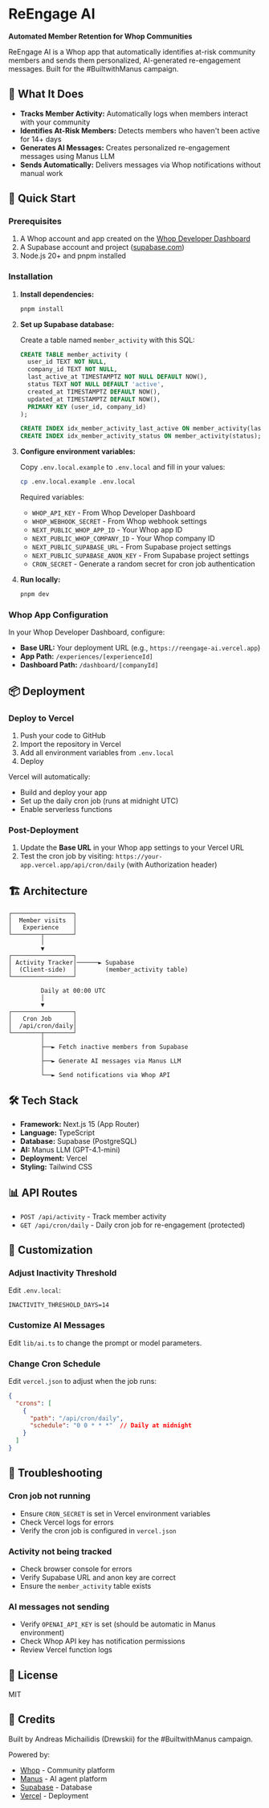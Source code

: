 # ReEngage AI

**Automated Member Retention for Whop Communities**

ReEngage AI is a Whop app that automatically identifies at-risk community members and sends them personalized, AI-generated re-engagement messages. Built for the #BuiltwithManus campaign.

## 🎯 What It Does

- **Tracks Member Activity:** Automatically logs when members interact with your community
- **Identifies At-Risk Members:** Detects members who haven't been active for 14+ days
- **Generates AI Messages:** Creates personalized re-engagement messages using Manus LLM
- **Sends Automatically:** Delivers messages via Whop notifications without manual work

## 🚀 Quick Start

### Prerequisites

1. A Whop account and app created on the [Whop Developer Dashboard](https://dev.whop.com/dashboard)
2. A Supabase account and project ([supabase.com](https://supabase.com))
3. Node.js 20+ and pnpm installed

### Installation

1. **Install dependencies:**
   ```bash
   pnpm install
   ```

2. **Set up Supabase database:**
   
   Create a table named `member_activity` with this SQL:
   
   ```sql
   CREATE TABLE member_activity (
     user_id TEXT NOT NULL,
     company_id TEXT NOT NULL,
     last_active_at TIMESTAMPTZ NOT NULL DEFAULT NOW(),
     status TEXT NOT NULL DEFAULT 'active',
     created_at TIMESTAMPTZ DEFAULT NOW(),
     updated_at TIMESTAMPTZ DEFAULT NOW(),
     PRIMARY KEY (user_id, company_id)
   );
   
   CREATE INDEX idx_member_activity_last_active ON member_activity(last_active_at);
   CREATE INDEX idx_member_activity_status ON member_activity(status);
   ```

3. **Configure environment variables:**
   
   Copy `.env.local.example` to `.env.local` and fill in your values:
   
   ```bash
   cp .env.local.example .env.local
   ```
   
   Required variables:
   - `WHOP_API_KEY` - From Whop Developer Dashboard
   - `WHOP_WEBHOOK_SECRET` - From Whop webhook settings
   - `NEXT_PUBLIC_WHOP_APP_ID` - Your Whop app ID
   - `NEXT_PUBLIC_WHOP_COMPANY_ID` - Your Whop company ID
   - `NEXT_PUBLIC_SUPABASE_URL` - From Supabase project settings
   - `NEXT_PUBLIC_SUPABASE_ANON_KEY` - From Supabase project settings
   - `CRON_SECRET` - Generate a random secret for cron job authentication

4. **Run locally:**
   ```bash
   pnpm dev
   ```

### Whop App Configuration

In your Whop Developer Dashboard, configure:

- **Base URL:** Your deployment URL (e.g., `https://reengage-ai.vercel.app`)
- **App Path:** `/experiences/[experienceId]`
- **Dashboard Path:** `/dashboard/[companyId]`

## 📦 Deployment

### Deploy to Vercel

1. Push your code to GitHub
2. Import the repository in Vercel
3. Add all environment variables from `.env.local`
4. Deploy

Vercel will automatically:
- Build and deploy your app
- Set up the daily cron job (runs at midnight UTC)
- Enable serverless functions

### Post-Deployment

1. Update the **Base URL** in your Whop app settings to your Vercel URL
2. Test the cron job by visiting: `https://your-app.vercel.app/api/cron/daily` (with Authorization header)

## 🏗️ Architecture

```
┌─────────────────┐
│  Member visits  │
│   Experience    │
└────────┬────────┘
         │
         ▼
┌─────────────────┐
│ Activity Tracker│──────► Supabase
│  (Client-side)  │        (member_activity table)
└─────────────────┘
         
         Daily at 00:00 UTC
         │
         ▼
┌─────────────────┐
│   Cron Job      │
│  /api/cron/daily│
└────────┬────────┘
         │
         ├──► Fetch inactive members from Supabase
         │
         ├──► Generate AI messages via Manus LLM
         │
         └──► Send notifications via Whop API
```

## 🛠️ Tech Stack

- **Framework:** Next.js 15 (App Router)
- **Language:** TypeScript
- **Database:** Supabase (PostgreSQL)
- **AI:** Manus LLM (GPT-4.1-mini)
- **Deployment:** Vercel
- **Styling:** Tailwind CSS

## 📊 API Routes

- `POST /api/activity` - Track member activity
- `GET /api/cron/daily` - Daily cron job for re-engagement (protected)

## 🎨 Customization

### Adjust Inactivity Threshold

Edit `.env.local`:
```
INACTIVITY_THRESHOLD_DAYS=14
```

### Customize AI Messages

Edit `lib/ai.ts` to change the prompt or model parameters.

### Change Cron Schedule

Edit `vercel.json` to adjust when the job runs:
```json
{
  "crons": [
    {
      "path": "/api/cron/daily",
      "schedule": "0 0 * * *"  // Daily at midnight
    }
  ]
}
```

## 🐛 Troubleshooting

### Cron job not running

- Ensure `CRON_SECRET` is set in Vercel environment variables
- Check Vercel logs for errors
- Verify the cron job is configured in `vercel.json`

### Activity not being tracked

- Check browser console for errors
- Verify Supabase URL and anon key are correct
- Ensure the `member_activity` table exists

### AI messages not sending

- Verify `OPENAI_API_KEY` is set (should be automatic in Manus environment)
- Check Whop API key has notification permissions
- Review Vercel function logs

## 📝 License

MIT

## 🙏 Credits

Built by Andreas Michailidis (Drewskii) for the #BuiltwithManus campaign.

Powered by:
- [Whop](https://whop.com) - Community platform
- [Manus](https://manus.im) - AI agent platform
- [Supabase](https://supabase.com) - Database
- [Vercel](https://vercel.com) - Deployment


